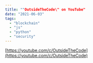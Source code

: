 ```yaml
---
title: ""OutsideTheCode\" on YouTube"
date: "2021-06-03"
tags: 
  - "blockchain"
  - "js"
  - "python"
  - "security"
---
```


[https://youtube.com/c/OutsideTheCode](https://youtube.com/c/OutsideTheCode)
